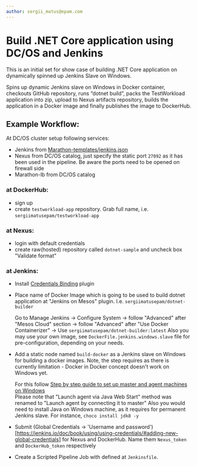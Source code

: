 ```yaml
---
author: sergii_matus@epam.com
---
```


# Build .NET Core application using DC/OS and Jenkins 
This is an initial set for show case of building .NET Core application on dynamically spinned up Jenkins Slave on Windows.


Spins up dynamic Jenkins slave on Windows in Docker container,
checkouts GitHub repository,
runs “dotnet build”, 
packs the TestWorkload application into zip, 
upload to Nexus artifacts repository, 
builds the application in a Docker image
and finally publishes the image to DockerHub.


## Example Workflow:
At DC/OS cluster setup following services:
- Jenkins from [Marathon-templates/jenkins.json](https://github.com/sergiimatusEPAM/TestWorkload/blob/master/Marathon-templates/jenkins.json)
- Nexus from DC/OS catalog, just specify the static port `27092` as it has been used in the pipeline. Be aware the ports need to be opened on firewall side
- Marathon-lb from DC/OS catalog

### at DockerHub:
- sign up
- create `testworkload-app` repository. Grab full name, i.e. `sergiimatusepam/testworkload-app`

### at Nexus: 
- login with default credentials
- create raw(hosted) repository called `dotnet-sample` and uncheck box "Validate format"

### at Jenkins: 
- Install [Credentials Binding](https://plugins.jenkins.io/credentials-binding) plugin

- Place name of Docker Image which is going to be used to build dotnet application at "Jenkins on Mesos" plugin. I.e. `sergiimatusepam/dotnet-builder`

  Go to Manage Jenkins -> Configure System -> follow "Advanced" after "Mesos Cloud" section -> follow "Advanced" after "Use Docker Containerizer" -> Use `sergiimatusepam/dotnet-builder:latest`
  Also you may use your own image, see `DockerFile.jenkins.windows.slave` file for pre-configuration, depending on your needs.

- Add a static node named `build-docker` as a Jenkins slave on Windows for building a docker images. Note, the step requires as there is currently limitation - Docker in Docker concept doesn't work on Windows yet.
  
  For this follow [Step by step guide to set up master and agent machines on Windows](https://wiki.jenkins.io/display/JENKINS/Step+by+step+guide+to+set+up+master+and+agent+machines+on+Windows)  
  Please note that "Launch agent via Java Web Start" method was renamed to "Launch agent by connecting it to master"
  Also you would need to install Java on Windows machine, as it requires for permanent Jenkins slave. For instance, `choco install jdk8 -y` 

- Submit (Global Credentials -> 'Username and password')[https://jenkins.io/doc/book/using/using-credentials/#adding-new-global-credentials] for Nexus and DockerHub. Name them `Nexus_token` and `DockerHub_token` respectively

- Create a Scripted Pipeline Job with defined at `Jenkinsfile`. 

